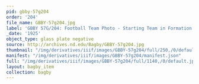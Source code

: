 ```yaml
---
pid: gbby-57g204
order: '204'
file_name: GBBY-57g204.jpg
label: 'GBBY 57G/204: Football Team Photo - Starting Team in Formation - 1925'
_date: '1925'
object_type: glass plate negative
source: http://archives.nd.edu/Bagby/GBBY-57g204.jpg
thumbnail: "/img/derivatives/iiif/images/GBBY-57g204/full/250,/0/default.jpg"
manifest: "/img/derivatives/iiif/images/GBBY-57g204/manifest.json"
full: "/img/derivatives/iiif/images/GBBY-57g204/full/1140,/0/default.jpg"
layout: bagby_item
collection: bagby
---
```

